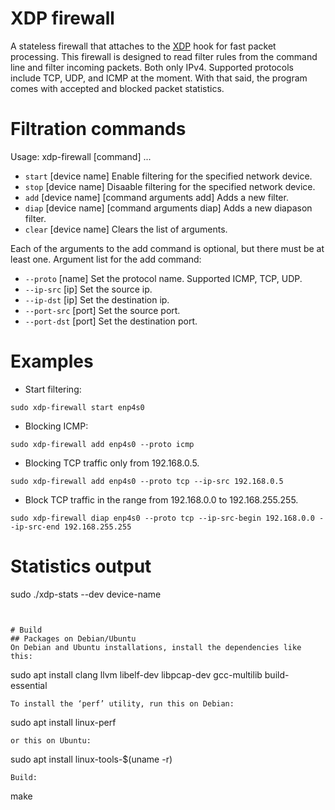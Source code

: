 # XDP firewall

A stateless firewall that attaches to the [XDP](https://www.iovisor.org/technology/xdp) hook for fast packet processing. This firewall is designed to read filter rules from the command line and filter incoming packets. Both only IPv4. Supported protocols include TCP, UDP, and ICMP at the moment. With that said, the program comes with accepted and blocked packet statistics.


# Filtration commands

Usage: xdp-firewall [command] ...
* `start` [device name] Enable filtering for the specified network device.
* `stop` [device name] Disaable filtering for the specified network device.
* `add` [device name] [command arguments add] Adds a new filter.
* `diap` [device name] [command arguments diap] Adds a new diapason filter.
* `clear` [device name] Clears the list of arguments.

Each of the arguments to the add command is optional, but there must be at least one.
Argument list for the add command:
* `--proto` [name] Set the protocol name. Supported ICMP, TCP, UDP.
* `--ip-src` [ip] Set the source ip.
* `--ip-dst` [ip] Set the destination ip.
* `--port-src` [port] Set the source port.
* `--port-dst` [port] Set the destination port.

# Examples

* Start filtering:
```
sudo xdp-firewall start enp4s0
```
* Blocking ICMP:
```
sudo xdp-firewall add enp4s0 --proto icmp
```
* Blocking TCP traffic only from 192.168.0.5.
```
sudo xdp-firewall add enp4s0 --proto tcp --ip-src 192.168.0.5
```
* Block TCP traffic in the range from 192.168.0.0 to 192.168.255.255.
```
sudo xdp-firewall diap enp4s0 --proto tcp --ip-src-begin 192.168.0.0 --ip-src-end 192.168.255.255
```
# Statistics output
sudo ./xdp-stats --dev device-name
```


# Build
## Packages on Debian/Ubuntu
On Debian and Ubuntu installations, install the dependencies like this:
```
sudo apt install clang llvm libelf-dev libpcap-dev gcc-multilib build-essential
```
To install the ‘perf’ utility, run this on Debian:
```
sudo apt install linux-perf
```
or this on Ubuntu:
```
sudo apt install linux-tools-$(uname -r)
```
Build:
```
make
```
